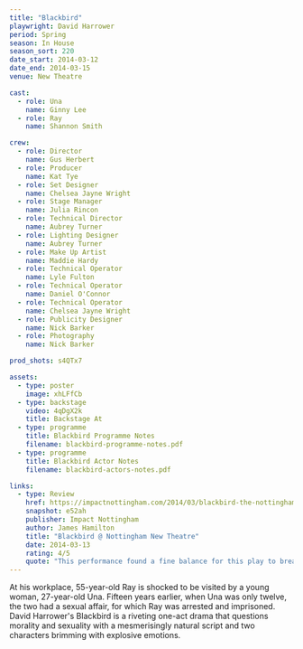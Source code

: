 ```yaml
---
title: "Blackbird"
playwright: David Harrower
period: Spring
season: In House
season_sort: 220
date_start: 2014-03-12
date_end: 2014-03-15
venue: New Theatre

cast:
  - role: Una
    name: Ginny Lee
  - role: Ray
    name: Shannon Smith

crew:
  - role: Director
    name: Gus Herbert
  - role: Producer
    name: Kat Tye
  - role: Set Designer
    name: Chelsea Jayne Wright
  - role: Stage Manager
    name: Julia Rincon
  - role: Technical Director
    name: Aubrey Turner
  - role: Lighting Designer
    name: Aubrey Turner
  - role: Make Up Artist
    name: Maddie Hardy
  - role: Technical Operator
    name: Lyle Fulton
  - role: Technical Operator
    name: Daniel O'Connor
  - role: Technical Operator
    name: Chelsea Jayne Wright
  - role: Publicity Designer
    name: Nick Barker
  - role: Photography
    name: Nick Barker

prod_shots: s4QTx7

assets:
  - type: poster
    image: xhLFfCb
  - type: backstage
    video: 4qDgX2k
    title: Backstage At
  - type: programme
    title: Blackbird Programme Notes
    filename: blackbird-programme-notes.pdf
  - type: programme
    title: Blackbird Actor Notes
    filename: blackbird-actors-notes.pdf

links:
  - type: Review
    href: https://impactnottingham.com/2014/03/blackbird-the-nottingham-new-theatre/
    snapshot: e52ah
    publisher: Impact Nottingham 
    author: James Hamilton
    title: "Blackbird @ Nottingham New Theatre"
    date: 2014-03-13
    rating: 4/5
    quote: "This performance found a fine balance for this play to breathe and delicately carried the audience till the closing moments."
---
```


At his workplace, 55-year-old Ray is shocked to be visited by a young woman, 27-year-old Una. Fifteen years earlier, when Una was only twelve, the two had a sexual affair, for which Ray was arrested and imprisoned. David Harrower's Blackbird is a riveting one-act drama that questions morality and sexuality with a mesmerisingly natural script and two characters brimming with explosive emotions.
